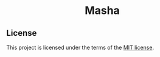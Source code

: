 <h1 align="center">
  Masha
</h1>


## License

This project is licensed under the terms of the [MIT license](/LICENSE).
